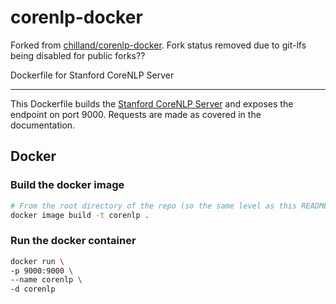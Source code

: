 # corenlp-docker
Forked from [chilland/corenlp-docker](https://github.com/chilland/corenlp-docker).
Fork status removed due to git-lfs being disabled for public forks??

Dockerfile for Stanford CoreNLP Server

---------

This Dockerfile builds the [Stanford CoreNLP
Server](http://stanfordnlp.github.io/CoreNLP/corenlp-server.html) and exposes
the endpoint on port 9000. Requests are made as covered in the documentation.

## Docker
### Build the docker image

```bash
# From the root directory of the repo (so the same level as this README)
docker image build -t corenlp .
```

### Run the docker container
```bash
docker run \
-p 9000:9000 \
--name corenlp \
-d corenlp
```